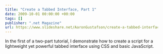 ```yaml
---
title: "Create a Tabbed Interface, Part 1"
date: 2009-10-01 00:00:00 +00:00
tags: []
publisher: ".net Magazine"
url: https://www.slideshare.net/AaronGustafson/create-a-tabbed-interface-part-1
---
```


In the first of a two-part tutorial, I demonstrate how to create a script for a lightweight yet powerful tabbed interface using CSS and basic JavaScript.
